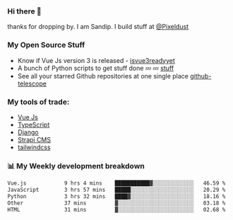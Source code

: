 ### Hi there 👋

thanks for dropping by.
I am Sandip. I build stuff at [@Pixeldust](github.com/pixeldust-in/)

###  **My Open Source Stuff**

 - Know if Vue Js version 3 is released -  [isvue3readyyet](https://github.com/sandiprb/isvue3readyyet)
 - A bunch of Python scripts to get stuff done 💤 💤 [stuff](https://github.com/sandiprb/stuff)
 - See all your starred Github repositories at one single place [github-telescope](https://github.com/sandiprb/github-telescope)



###  **My tools of trade:**
 - [Vue Js](https://github.com/vuejs/vue/)
 - [TypeScript](https://github.com/microsoft/TypeScript)
 - [Django](github.com/django/django)
 - [Strapi CMS](github.com/strapi/strapi)
 - [tailwindcss](https://github.com/tailwindlabs/tailwindcss)


###  📊 **My Weekly development breakdown**
<!--START_SECTION:waka-->

```txt
Vue.js            9 hrs 4 mins    ███████████▓░░░░░░░░░░░░░   46.59 %
JavaScript        3 hrs 57 mins   █████░░░░░░░░░░░░░░░░░░░░   20.29 %
Python            3 hrs 32 mins   ████▓░░░░░░░░░░░░░░░░░░░░   18.16 %
Other             37 mins         ▓░░░░░░░░░░░░░░░░░░░░░░░░   03.18 %
HTML              31 mins         ▓░░░░░░░░░░░░░░░░░░░░░░░░   02.68 %
```

<!--END_SECTION:waka-->
